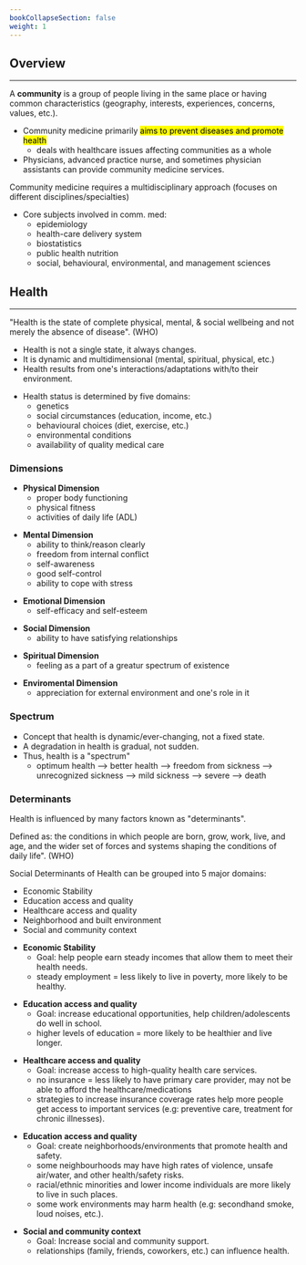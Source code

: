 ```yaml
---
bookCollapseSection: false
weight: 1
---
```


## **Overview**
---

A **community** is a group of people living in the same place or having common characteristics (geography, interests, experiences, concerns, values, etc.).

* Community medicine primarily <mark>aims to prevent diseases and promote health</mark>
    * deals with healthcare issues affecting communities as a whole
* Physicians, advanced practice nurse, and sometimes physician assistants can provide community medicine services.

Community medicine requires a multidisciplinary approach (focuses on different disciplines/specialties)

* Core subjects involved in comm. med:
    * epidemiology
    * health-care delivery system
    * biostatistics
    * public health nutrition
    * social, behavioural, environmental, and management sciences

## **Health**
---

"Health is the state of complete physical, mental, & social wellbeing and not merely the absence of disease". (WHO)

* Health is not a single state, it always changes.
* It is dynamic and multidimensional (mental, spiritual, physical, etc.)
* Health results from one's interactions/adaptations with/to their environment.
<!-- -->
* Health status is determined by five domains:
    * genetics
    * social circumstances (education, income, etc.)
    * behavioural choices (diet, exercise, etc.)
    * environmental conditions
    * availability of quality medical care


### **Dimensions**

* **Physical Dimension**
    * proper body functioning
    * physical fitness
    * activities of daily life (ADL)
<!-- -->
* **Mental Dimension**
    * ability to think/reason clearly
    * freedom from internal conflict
    * self-awareness
    * good self-control
    * ability to cope with stress
<!-- -->
* **Emotional Dimension**
    * self-efficacy and self-esteem
<!-- -->
* **Social Dimension**
    * ability to have satisfying relationships
<!-- -->
* **Spiritual Dimension**
    * feeling as a part of a greatur spectrum of existence
<!-- -->
* **Enviromental Dimension**
    * appreciation for external environment and one's role in it


### **Spectrum**

* Concept that health is dynamic/ever-changing, not a fixed state.
* A degradation in health is gradual, not sudden.
* Thus, health is a "spectrum"
    * optimum health --> better health --> freedom from sickness --> unrecognized sickness --> mild sickness --> severe --> death


### **Determinants**

Health is influenced by many factors known as "determinants".

Defined as: the conditions in which people are born, grow, work, live, and age, and the wider set of forces and systems shaping the conditions of daily life". (WHO)

Social Determinants of Health can be grouped into 5 major domains:
* Economic Stability
* Education access and quality
* Healthcare access and quality
* Neighborhood and built environment
* Social and community context

<!-- -->
* **Economic Stability**
    * Goal: help people earn steady incomes that allow them to meet their health needs.
    * steady employment = less likely to live in poverty, more likely to be healthy.
<!-- -->
* **Education access and quality**
    * Goal: increase educational opportunities, help children/adolescents do well in school.
    * higher levels of education = more likely to be healthier and live longer.
<!-- -->
* **Healthcare access and quality**
    * Goal: increase access to high-quality health care services.
    * no insurance = less likely to have primary care provider, may not be able to afford the healthcare/medications
    * strategies to increase insurance coverage rates help more people get access to important services (e.g: preventive care, treatment for chronic illnesses).
<!-- -->
* **Education access and quality**
    * Goal: create neighborhoods/environments that promote health and safety.
    * some neighbourhoods may have high rates of violence, unsafe air/water, and other health/safety risks.
    * racial/ethnic minorities and lower income individuals are more likely to live in such places.
    * some work environments may harm health (e.g: secondhand smoke, loud noises, etc.).
<!-- -->
* **Social and community context**
    * Goal: Increase social and community support.
    * relationships (family, friends, coworkers, etc.) can influence health.



